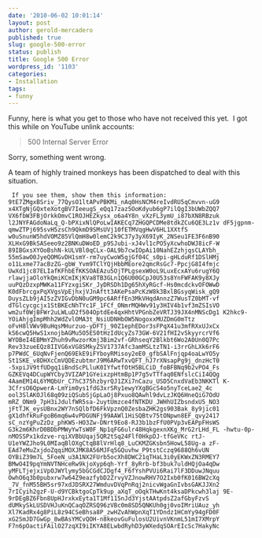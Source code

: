```yaml
---
date: '2010-06-02 10:01:14'
layout: post
author: gerold-mercadero
published: true
slug: google-500-error
status: publish
title: Google 500 Error
wordpress_id: '1103'
categories:
- Installation
tags:
- funny
---
```


Funny, here is what you get to those who have not received this yet.  I got this while on YouTube unlink accounts:


> 500 Internal Server Error

Sorry, something went wrong.

A team of highly trained monkeys has been dispatched to deal with this situation.


`
If you see them, show them this information:
9tE7ZMgxBSriv_77QysO1ltAPvPBKMi_nAq0HsNCM4reIvdRU5qCmvvn-uG9
x4XTgNjGQxteXotgBV7IeeugS_eQq17zaz5OoKdyub6gP7ilQgI3bUWbZQQ7
VX6fbW3FBjOrkkOmvC1ROJHEZkysx_o6a4Y8n_vXzFL3ymU_i87bXN8RBzuk
l2JNYFAGdoNaLq_Q-bPXixNlQPoLwIAKECq7ZHGQPCDMe8tdkZCu6QE3Lz1v
dF5jgpnm-qmwZTPj695svH5zsCh9QkmD9SMsUVj10fETMVqgHwV6HL1XXtfS
w0uSnunW5hdVOMZ85VlQmH8w0lemC2k9C37y3yX69IyK_2NSeu1FE3F6nB90
XLHxG9BkSASeeo9z2BNKuDWoED_p9SJubi-xJ4vl1cPO5yXcwhoDWJ8icF-W
89IBGxsXYOoBshN-kULVBl0qCLx-OAL9b7cwIOpAi10NahEZzhjqsCLAYbh_
55mSawO0JyeQOMGvDH1smY-rm7uyCwoW5gjGf04C_s0pi-gHLduRf1DSlHMj
o11Lxme77acBzZG-gbW_Yvm9TClYQjHbbMEore2qmcRsGc7-PpcjG8I4fmjc
UwXd1jc87ELIafKFhbEfKKSOAEAzu5OjTPLgsexW0oL9LuxEcxAYu6rugY6Q
rlawjjaOloYkQmiKCmIKjKVa8TB3GLn1Q6U00GCpJ0U53s8YnFWFAK9y8XJy
uuPQzDzxpMWKa11FYzxgiSKr_JyDRSDh1Dg65hXyRGcf-Hs0mcdckvOFOWwD
K0dFbrcgxPqXVgsVpEjhxjVJnAftt3AKePsaPcKzW8k3BxlBGsyqWisk_gQ9
DuysZLb9jAI5zZVIGvDbN0uGM9pc6ARffEn3MkVHqdAnnzZ7WusTZ0bMT-vf
dTGlcycgcjx1StBKEcNhTYc1F_1FCf_ONmrMQHWv91y3HIV4b1vf3mZSIsVO
wm2uf0WjBFWr2uLWLuD2f504OptdEe4qxHhtVPGnbZeVRTJ39JX4nMNScDg1
K2hkc9-YOiAhjgImpMhh2WdZvlOMA3t_NsiUDNHbOW5NogoxxMUZDmG0mTtz
oFvH8lVWv9BuHqsMHurzuo-yDFTj_90Z1ephEDor3sFPqX41u3mfRXxUJxCx
kS6cwQ5HwS1xnojbAGMu5O5ES0tHzIdUcyZs73GW-6V21fHI2vSkyyrcrVf6
WYOBeI4EBMmYZhuh9vRwzorKmj3Bim2vf-GRhseqY2Blkbt6Wo2A0Un0Q7Pc
Rev33zueEQz8IIVG6xVG8SMkyZSV1737Afc3amMSLtzTN1-i3rrGhLXk6rF6
p7PWdC_6UqNvFjenQ69EkE9iFYboyRMisoy2eE0_gfbSAlFnjqp4oaLwYO5y
St1SKE_v8DHXcCmVQDEzubtmrJ9M6ARwTxvQFT_hJ7rXNsapPg9j_dnzHcT0
-5xpiJV9tfUDgq1iBndScPLluK0IYfwtfOtH5BLCiD_foBFBNq9b2vPO4_Fs
GZKEVq4DCupWYCby3VIZAP1GYeixzpHtmBp1P7g5vTTfaq0ENfslcCiI4QQg
4AamEM14L6YMQbUr_C7hC375hzbyrQJ1ZXi7nCazu_USD5CnxdVaEb3NKKTl
K-3CfrsO6QpwerA-LmYim0ys1fdG3xrSRy1ewyYXgBGcS4o5nyTceLae2_4c
ool3SlAKOJl68q09ziQSubSjGpLaOj8Pxuo8QAwhl9dvLzJKQ6HneQiG7OdU
mRZ_ONm9_7pH3iJdulfWR5sa-2uytUmzce4fNTKDU_JWHhUIZbsndxU5_NO3
jFtTJK_eysUBnx2WY7nSQlbfD6FkVpznQ0ZesbaZHK2gs903Bak_8y9jic01
gX1dhfkRuFgoB6mq6w4vPDGUNFj99AAWl1HiSQBtv75tONpwn8EF_qvy2417
sC_nzYgPuZzDz_phKWS-HO3Zw-DNrt9Eo8-RJ3b1bzFfU0PVp3vEAPpFHsWS
G3k2m6KhrD0BDbPMWyYwTsW0F_Np1qFG6ulr48HqkgexnXKg_MrG2rLHd_FL
-hwtu-0p-nMOSSPx1kdzve-rqiXVBbUqaj5QR2tSq24Flf0HkpDJ-tfGeVKc
rtJ-U1eYWZJho9L0MIaqBlOXgCtqB8lVrHlq8_LuCKMZGKsbn5HowL58Ug-a
zF-EAd7eMuZxjdoZqqiMOXJMK8A56MJFq5GQuvhw_P9tstCczq9688Qh6vUN
OYBiZ39m7L_5FoeN_u3A1NX2FUrb5ocXh8DWC21qTHaL3i0yEKWxZN3RMEY7
BMwO4I9pqYmNVTNHceRw9kjoXyp6qh-Yrf_8yRrb-bf3buk7uldHQjOa4qDw
yMFLTjejxiVpOJWYlymy5bGCGdCJDgf4_F6fYshPVUi6Rai7lF3DDuwJNquu
OwhO6q3b0pubxrw7w64Z9eazfybD2ZrvyVZJnowRHV7O2Ixb0fK016BW2cXq
_7V_fnM55BH5sr97xdJDSRX27WmduvDVqPnRqj2nicvWgaGnIvbsGAKJJXn2
7rICyih2gzF-U-d9YCBktgoCpTk9up_aXqT_oOqkTHwKnt4ksaDPkcwh3laj
9E-9rDEgBZ6Fbn8UpHJrxkxEyta1T1Mf115nJd3YjstAAtpdsZ2afGbyFzvS
dUMkySkLUSDVHJuKnQCaqOZRSQ96zVBc0m8SD5QNKUh0gj0voIMriUAuz_yh
Xl7KadRx4g8PiL8z94CSeBhsa8P_zwHZvAhWpnXqT1YDndz1HCmYy94gFD0F
xG2SmJD7GwGp_8wBAsYMCvQOH-n8keovGuFulosU2UivnVKnmL51mI7XMrpY
F7n6pOactiFAilO27zqXI9iIKYA8ELwbdRyhD3yWXedqSOArEIcSc7HakyNc`

